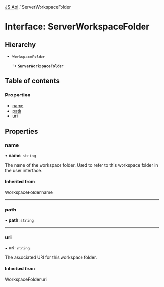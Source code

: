 [JS Api](../index.md) / ServerWorkspaceFolder

# Interface: ServerWorkspaceFolder

## Hierarchy

- `WorkspaceFolder`

  ↳ **`ServerWorkspaceFolder`**

## Table of contents

### Properties

- [name](ServerWorkspaceFolder.md#name)
- [path](ServerWorkspaceFolder.md#path)
- [uri](ServerWorkspaceFolder.md#uri)

## Properties

### name

• **name**: `string`

The name of the workspace folder. Used to refer to this
workspace folder in the user interface.

#### Inherited from

WorkspaceFolder.name

___

### path

• **path**: `string`

___

### uri

• **uri**: `string`

The associated URI for this workspace folder.

#### Inherited from

WorkspaceFolder.uri
